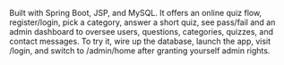 Built with Spring Boot, JSP, and MySQL. 
It offers an online quiz flow, register/login, pick a category, answer a short quiz, see pass/fail and an admin dashboard to oversee users, questions, categories, quizzes, and contact messages. 
To try it, wire up the database, launch the app, visit /login, and switch to /admin/home after granting yourself admin rights.
